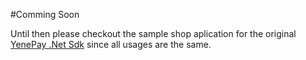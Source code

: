 #Comming Soon

Until then please checkout the sample shop aplication for the original [YenePay .Net Sdk](https://github.com/YenePay/yenepay.sdk.dotnet) since all usages are the same.